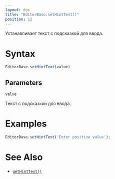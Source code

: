 ```yaml
---
layout: doc
title: "EditorBase.setHintText()"
position: 12
---
```


Устанавливает текст с подсказкой для ввода.

# Syntax

```js
EditorBase.setHintText(value)
```

## Parameters

`value`

Текст с подсказкой для ввода.

# Examples

```js
EditorBase.setHintText('Enter positive value');
```

# See Also

* [`getHintText()`](../EditorBase.getHintText/)
